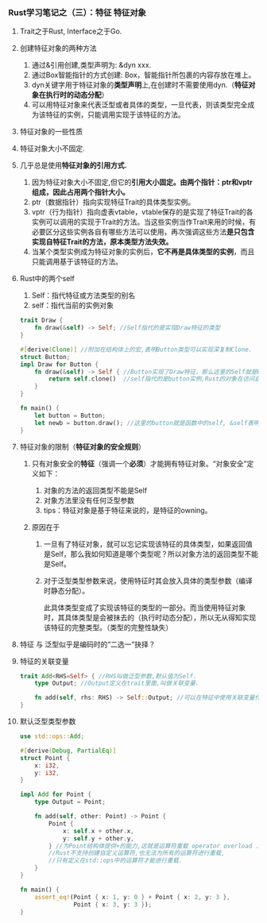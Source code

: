 ### Rust学习笔记之（三）：特征 特征对象

1. Trait之于Rust, Interface之于Go.

2. 创建特征对象的两种方法

   1. 通过&引用创建,类型声明为: &dyn xxx.
   2. 通过Box<T>智能指针的方式创建: Box<dyn xxx>，智能指针所包裹的内容存放在堆上。
   3. dyn关键字用于特征对象的**类型声明**上,在创建时不需要使用dyn.（**特征对象在执行时的动态分配**）
   4. 可以用特征对象来代表泛型或者具体的类型，一旦代表，则该类型完全成为该特征的实例，只能调用实现于该特征的方法。

3.  特征对象的一些性质

   1. 特征对象大小不固定.
   2. 几乎总是使用**特征对象的引用方式.**
      1. 因为特征对象大小不固定,但它的**引用大小固定。由两个指针：ptr和vptr组成，因此占用两个指针大小。**
      2. ptr（数据指针）指向实现特征Trait的具体类型实例。
      3. vptr（行为指针）指向虚表vtable，vtable保存的是实现了特征Trait的各实例可以调用的实现于Trait的方法。当这些实例当作Trait来用的时候，有必要区分这些实例各自有哪些方法可以使用，再次强调这些方法**是只包含实现自特征Trait的方法，原本类型方法失效。**
      4. 当某个类型实例成为特征对象的实例后，**它不再是具体类型的实例**，而且只能调用基于该特征的方法。

4. Rust中的两个self

   1. Self：指代特征或方法类型的别名
   2. self：指代当前的实例对象

   ```rust
   trait Draw {
       fn draw(&self) -> Self; //Self指代的是实现Draw特征的类型
   }
   
   #[derive(Clone)] //附加在结构体上的宏,表明Button类型可以实现深复制Clone.
   struct Button;
   impl Draw for Button {
       fn draw(&self) -> Self { //Button实现了Draw特征，那么这里的Self就是Button
           return self.clone()  //self指代的是button实例,Rust的对象在访问自身成员/数据时自动解引
       }
   }
   
   fn main() {
       let button = Button;
       let newb = button.draw(); //这里的button就是函数中的self, &self表明传的是引用.
   }
   ```

5. 特征对象的限制（**特征对象的安全规则**）

   1. 只有对象安全的**特征**（强调一个**必须**）才能拥有特征对象。“对象安全”定义如下：

      1. 对象的方法的返回类型不能是Self
      2. 对象方法里没有任何泛型参数
      3. tips：特征对象是基于特征来说的，是特征的owning。

   2. 原因在于

      1. 一旦有了特征对象，就可以忘记实现该特征的具体类型，如果返回值是Self，那么我如何知道是哪个类型呢？所以对象方法的返回类型不能是Self。

      2. 对于泛型类型参数来说，使用特征时其会放入具体的类型参数（编译时静态分配）。

         此具体类型变成了实现该特征的类型的一部分。而当使用特征对象时，其具体类型是会被抹去的（执行时动态分配），所以无从得知实现该特征的完整类型。（类型的完整性缺失）

6. 特征 与 泛型似乎是编码时的“二选一”抉择？

7. 特征的关联变量

   ```rust
   trait Add<RHS=Self> { //RHS叫做泛型参数,默认值为Self.
       type Output; //Output定义在trait里面,叫做关联变量.
   
       fn add(self, rhs: RHS) -> Self::Output; //可以在特征中使用关联变量作参数/返回值.
   }
   
   ```

8. 默认泛型类型参数

   ```rust
   use std::ops::Add;
   
   #[derive(Debug, PartialEq)]
   struct Point {
       x: i32,
       y: i32,
   }
   
   impl Add for Point {
       type Output = Point;
   
       fn add(self, other: Point) -> Point {
           Point {
               x: self.x + other.x,
               y: self.y + other.y,
           } //为Point结构体提供+的能力,这就是运算符重载 operator overload .
           //Rust不支持创建自定义运算符,也无法为所有的运算符进行重载,
           //只有定义在std::ops中的运算符才能进行重载.
       }
   }
   
   fn main() {
       assert_eq!(Point { x: 1, y: 0 } + Point { x: 2, y: 3 },
                  Point { x: 3, y: 3 });
   }
   ```

























